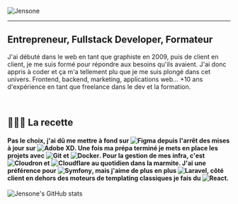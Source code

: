 ![Jensone](https://agiliteach.b-cdn.net/medias/images/b-linkedin.jpg)

---

## Entrepreneur, Fullstack Developer, Formateur

J'ai débuté dans le web en tant que graphiste en 2009, puis de client en client, je me suis formé pour répondre aux besoins qu'ils avaient. J'ai donc appris à coder et ça m'a tellement plu que je me suis plongé dans cet univers. Frontend, backend, marketing, applications web... +10 ans d'expérience en tant que freelance dans le dev et la formation.

<br>

## 👨🏽‍🍳 La recette

#### Pas le choix, j'ai dû me mettre à fond sur ![Figma](https://img.shields.io/badge/-Figma-101010?style=for-the-badge&logo=figma&logoColor=white) depuis l'arrêt des mises à jour sur ![Adobe XD](https://img.shields.io/badge/-Adobe%20XD-101010?style=for-the-badge&logo=adobe-xd&logoColor=white). Une fois ma prépa terminé je mets en place les projets avec ![Git](https://img.shields.io/badge/-Git-101010?style=for-the-badge&logo=git&logoColor=white) et ![Docker](https://img.shields.io/badge/-Docker-101010?style=for-the-badge&logo=docker&logoColor=white). Pour la gestion de mes infra, c'est ![Cloudron](https://img.shields.io/badge/-Cloudron-101010?style=for-the-badge&logo=json&logoColor=white) et ![Cloudflare](https://img.shields.io/badge/-Cloudflare-101010?style=for-the-badge&logo=cloudflare&logoColor=white) au quotidien dans la marmite. J'ai une préférence pour ![Symfony](https://img.shields.io/badge/-Symfony-101010?style=for-the-badge&logo=Symfony&logoColor=white), mais j'aime de plus en plus ![Laravel](https://img.shields.io/badge/-Laravel-101010?style=for-the-badge&logo=laravel&logoColor=white), côté client en dehors des moteurs de templating classiques je fais du ![React](https://img.shields.io/badge/-React-101010?style=for-the-badge&logo=react&logoColor=white).

![Jensone's GitHub stats](https://github-readme-stats-sigma-five.vercel.app/api?username=Jensone&show_icons=true)
